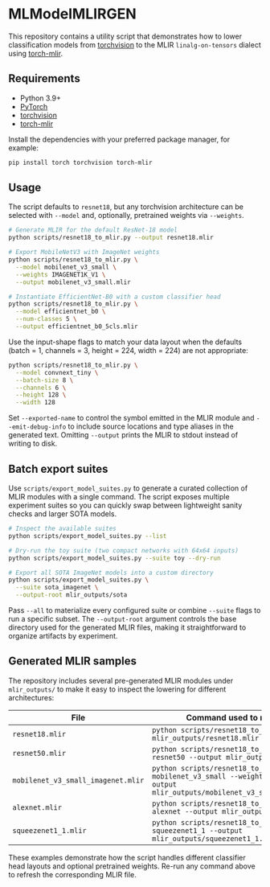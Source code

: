 # MLModelMLIRGEN

This repository contains a utility script that demonstrates how to lower
classification models from
[torchvision](https://pytorch.org/vision/stable/index.html) to the MLIR
`linalg-on-tensors` dialect using
[torch-mlir](https://github.com/llvm/torch-mlir).

## Requirements

* Python 3.9+
* [PyTorch](https://pytorch.org/)
* [torchvision](https://pytorch.org/vision/stable/index.html)
* [torch-mlir](https://github.com/llvm/torch-mlir)

Install the dependencies with your preferred package manager, for example:

```bash
pip install torch torchvision torch-mlir
```

## Usage

The script defaults to `resnet18`, but any torchvision architecture can be
selected with `--model` and, optionally, pretrained weights via `--weights`.

```bash
# Generate MLIR for the default ResNet-18 model
python scripts/resnet18_to_mlir.py --output resnet18.mlir

# Export MobileNetV3 with ImageNet weights
python scripts/resnet18_to_mlir.py \
  --model mobilenet_v3_small \
  --weights IMAGENET1K_V1 \
  --output mobilenet_v3_small.mlir

# Instantiate EfficientNet-B0 with a custom classifier head
python scripts/resnet18_to_mlir.py \
  --model efficientnet_b0 \
  --num-classes 5 \
  --output efficientnet_b0_5cls.mlir
```

Use the input-shape flags to match your data layout when the defaults (batch =
1, channels = 3, height = 224, width = 224) are not appropriate:

```bash
python scripts/resnet18_to_mlir.py \
  --model convnext_tiny \
  --batch-size 8 \
  --channels 6 \
  --height 128 \
  --width 128
```

Set `--exported-name` to control the symbol emitted in the MLIR module and
`--emit-debug-info` to include source locations and type aliases in the
generated text. Omitting `--output` prints the MLIR to stdout instead of writing
to disk.

## Batch export suites

Use `scripts/export_model_suites.py` to generate a curated collection of MLIR
modules with a single command. The script exposes multiple experiment suites so
you can quickly swap between lightweight sanity checks and larger SOTA models.

```bash
# Inspect the available suites
python scripts/export_model_suites.py --list

# Dry-run the toy suite (two compact networks with 64x64 inputs)
python scripts/export_model_suites.py --suite toy --dry-run

# Export all SOTA ImageNet models into a custom directory
python scripts/export_model_suites.py \
  --suite sota_imagenet \
  --output-root mlir_outputs/sota
```

Pass `--all` to materialize every configured suite or combine `--suite` flags to
run a specific subset. The `--output-root` argument controls the base directory
used for the generated MLIR files, making it straightforward to organize
artifacts by experiment.

## Generated MLIR samples

The repository includes several pre-generated MLIR modules under
`mlir_outputs/` to make it easy to inspect the lowering for different
architectures:

| File | Command used to regenerate |
| ---- | -------------------------- |
| `resnet18.mlir` | `python scripts/resnet18_to_mlir.py --output mlir_outputs/resnet18.mlir` |
| `resnet50.mlir` | `python scripts/resnet18_to_mlir.py --model resnet50 --output mlir_outputs/resnet50.mlir` |
| `mobilenet_v3_small_imagenet.mlir` | `python scripts/resnet18_to_mlir.py --model mobilenet_v3_small --weights IMAGENET1K_V1 --output mlir_outputs/mobilenet_v3_small_imagenet.mlir` |
| `alexnet.mlir` | `python scripts/resnet18_to_mlir.py --model alexnet --output mlir_outputs/alexnet.mlir` |
| `squeezenet1_1.mlir` | `python scripts/resnet18_to_mlir.py --model squeezenet1_1 --output mlir_outputs/squeezenet1_1.mlir` |

These examples demonstrate how the script handles different classifier head
layouts and optional pretrained weights. Re-run any command above to refresh the
corresponding MLIR file.
